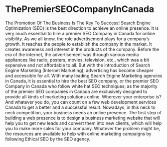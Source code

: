 # ThePremierSEOCompanyInCanada
The Promotion Of The Business Is The Key To Success!  Search Engine Optimization (SEO) is the best direction to achieve an online presence.  It is very much essential to hire a premier SEO Company in Canada for online visibility.  As we all know, the role advertisement plays for a company’s growth.  It reaches the people to establish the company in the market.  It creates awareness and interest in the products of the company. Before the era of the internet, the advertisement was through various media appliances like radio, posters, movies, television, etc., which was a bit expensive and not affordable to all.  But with the introduction of Search Engine Marketing (Internet Marketing), advertising has become cheaper and accessible for all. With many leading Search Engine Marketing agencies in Canada, it is essential to hire the best SEO company, or the premier SEO Company in Canada who follow white hat SEO techniques; as the majority of the premier SEO companies in Canada are exclusively designed to provide all kinds of marketing solutions online. Wherever your enterprise is? And whatever you do, you can count on a few web development services Canada to get a better and a successful result. Nowadays, in this neck to neck competition, your business needs an online presence. The first step of building a web presence is to design a business marketing website that will help you to get new leads and convert them into new clients, which will help you to make more sales for your company.  Whatever the problem might be, the resources are available to help with online marketing campaigns by following Ethical SEO by the SEO agency.
